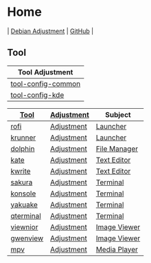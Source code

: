 

# Home

| [Debian Adjustment](https://samwhelp.github.io/debian-adjustment/) | [GitHub](https://github.com/samwhelp/debian-adjustment) |



## Tool

| Tool Adjustment |
| --- |
| [tool-config-common](https://github.com/samwhelp/debian-adjustment/tree/main/prototype/full/tool-config-common) |
| [tool-config-kde](https://github.com/samwhelp/debian-adjustment/tree/main/prototype/full/tool-config-kde) |


| [Tool](https://samwhelp.github.io/debian-adjustment/read/subject/tool.html) | [Adjustment](https://github.com/samwhelp/debian-adjustment/tree/main/prototype/tool) | Subject |
| --- | --- | --- |
| [rofi](https://samwhelp.github.io/debian-adjustment/read/subject/tool/launcher/rofi.html) | [Adjustment](https://github.com/samwhelp/debian-adjustment/tree/main/prototype/tool/rofi) | [Launcher](https://samwhelp.github.io/debian-adjustment/read/subject/tool/launcher.html) |
| [krunner](https://samwhelp.github.io/debian-adjustment/read/subject/tool/launcher/krunner.html) | [Adjustment](https://github.com/samwhelp/debian-adjustment/tree/main/prototype/tool/krunner) | [Launcher](https://samwhelp.github.io/debian-adjustment/read/subject/tool/launcher.html) |
| [dolphin](https://samwhelp.github.io/debian-adjustment/read/subject/tool/file-manager/dolphin.html) | [Adjustment](https://github.com/samwhelp/debian-adjustment/tree/main/prototype/tool/dolphin) | [File Manager](https://samwhelp.github.io/debian-adjustment/read/subject/tool/file-manager.html) |
| [kate](https://samwhelp.github.io/debian-adjustment/read/subject/tool/text-editor/kate.html) | [Adjustment](https://github.com/samwhelp/debian-adjustment/tree/main/prototype/tool/kate) | [Text Editor](https://samwhelp.github.io/debian-adjustment/read/subject/tool/text-editor.html) |
| [kwrite](https://samwhelp.github.io/debian-adjustment/read/subject/tool/text-editor/kwrite.html) | [Adjustment](https://github.com/samwhelp/debian-adjustment/tree/main/prototype/tool/kwrite) | [Text Editor](https://samwhelp.github.io/debian-adjustment/read/subject/tool/text-editor.html) |
| [sakura](https://samwhelp.github.io/debian-adjustment/read/subject/tool/terminal/sakura.html) | [Adjustment](https://github.com/samwhelp/debian-adjustment/tree/main/prototype/tool/sakura) | [Terminal](https://samwhelp.github.io/debian-adjustment/read/subject/tool/terminal.html) |
| [konsole](https://samwhelp.github.io/debian-adjustment/read/subject/tool/terminal/konsole.html) | [Adjustment](https://github.com/samwhelp/debian-adjustment/tree/main/prototype/tool/konsole) | [Terminal](https://samwhelp.github.io/debian-adjustment/read/subject/tool/terminal.html) |
| [yakuake](https://samwhelp.github.io/debian-adjustment/read/subject/tool/terminal/yakuake.html) | [Adjustment](https://github.com/samwhelp/debian-adjustment/tree/main/prototype/tool/yakuake) | [Terminal](https://samwhelp.github.io/debian-adjustment/read/subject/tool/terminal.html) |
| [qterminal](https://samwhelp.github.io/debian-adjustment/read/subject/tool/terminal/qterminal.html) | [Adjustment](https://github.com/samwhelp/debian-adjustment/tree/main/prototype/tool/qterminal) | [Terminal](https://samwhelp.github.io/debian-adjustment/read/subject/tool/terminal.html) |
| [viewnior](https://samwhelp.github.io/debian-adjustment/read/subject/tool/image-viewer/viewnior.html) | [Adjustment](https://github.com/samwhelp/debian-adjustment/tree/main/prototype/tool/viewnior) | [Image Viewer](https://samwhelp.github.io/debian-adjustment/read/subject/tool/image-viewer.html) |
| [gwenview](https://samwhelp.github.io/debian-adjustment/read/subject/tool/image-viewer/gwenview.html) | [Adjustment](https://github.com/samwhelp/debian-adjustment/tree/main/prototype/tool/gwenview) | [Image Viewer](https://samwhelp.github.io/debian-adjustment/read/subject/tool/image-viewer.html) |
| [mpv](https://samwhelp.github.io/debian-adjustment/read/subject/tool/media-player/mpv.html) | [Adjustment](https://github.com/samwhelp/debian-adjustment/tree/main/prototype/tool/mpv) | [Media Player](https://samwhelp.github.io/debian-adjustment/read/subject/tool/media-player.html) |
